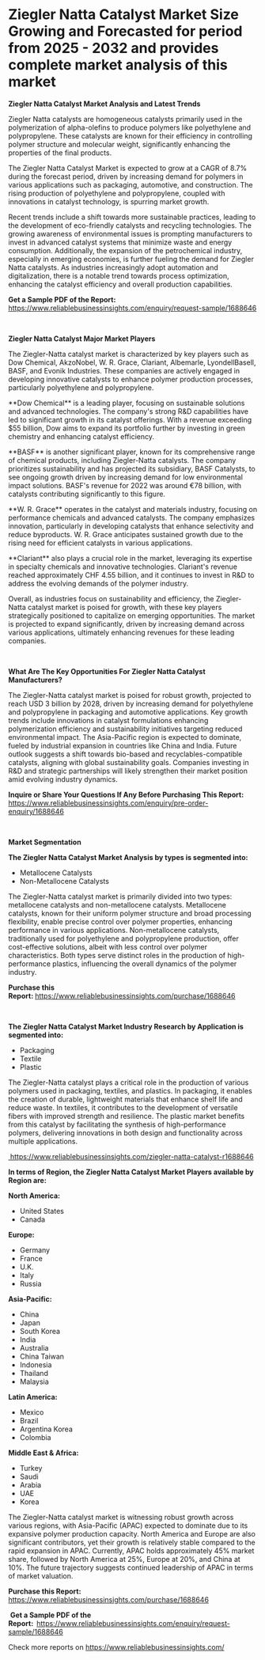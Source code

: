 <p><h1>Ziegler Natta Catalyst Market Size Growing and Forecasted for period from 2025 - 2032 and provides complete market analysis of this market</h1></p><p><strong>Ziegler Natta Catalyst Market Analysis and Latest Trends</strong></p>
<p><p>Ziegler Natta catalysts are homogeneous catalysts primarily used in the polymerization of alpha-olefins to produce polymers like polyethylene and polypropylene. These catalysts are known for their efficiency in controlling polymer structure and molecular weight, significantly enhancing the properties of the final products. </p><p>The Ziegler Natta Catalyst Market is expected to grow at a CAGR of 8.7% during the forecast period, driven by increasing demand for polymers in various applications such as packaging, automotive, and construction. The rising production of polyethylene and polypropylene, coupled with innovations in catalyst technology, is spurring market growth. </p><p>Recent trends include a shift towards more sustainable practices, leading to the development of eco-friendly catalysts and recycling technologies. The growing awareness of environmental issues is prompting manufacturers to invest in advanced catalyst systems that minimize waste and energy consumption. Additionally, the expansion of the petrochemical industry, especially in emerging economies, is further fueling the demand for Ziegler Natta catalysts. As industries increasingly adopt automation and digitalization, there is a notable trend towards process optimization, enhancing the catalyst efficiency and overall production capabilities.</p></p>
<p><strong>Get a Sample PDF of the Report:&nbsp;</strong> <a href="https://www.reliablebusinessinsights.com/enquiry/request-sample/1688646?utm_campaign=3077&utm_medium=2&utm_source=Github&utm_content=ia&utm_term=26032025&utm_id=ziegler-natta-catalyst">https://www.reliablebusinessinsights.com/enquiry/request-sample/1688646</a></p>
<p>&nbsp;</p>
<p><strong>Ziegler Natta Catalyst Major Market Players</strong></p>
<p><p>The Ziegler-Natta catalyst market is characterized by key players such as Dow Chemical, AkzoNobel, W. R. Grace, Clariant, Albemarle, LyondellBasell, BASF, and Evonik Industries. These companies are actively engaged in developing innovative catalysts to enhance polymer production processes, particularly polyethylene and polypropylene.</p><p>**Dow Chemical** is a leading player, focusing on sustainable solutions and advanced technologies. The company's strong R&D capabilities have led to significant growth in its catalyst offerings. With a revenue exceeding $55 billion, Dow aims to expand its portfolio further by investing in green chemistry and enhancing catalyst efficiency.</p><p>**BASF** is another significant player, known for its comprehensive range of chemical products, including Ziegler-Natta catalysts. The company prioritizes sustainability and has projected its subsidiary, BASF Catalysts, to see ongoing growth driven by increasing demand for low environmental impact solutions. BASF's revenue for 2022 was around €78 billion, with catalysts contributing significantly to this figure.</p><p>**W. R. Grace** operates in the catalyst and materials industry, focusing on performance chemicals and advanced catalysts. The company emphasizes innovation, particularly in developing catalysts that enhance selectivity and reduce byproducts. W. R. Grace anticipates sustained growth due to the rising need for efficient catalysts in various applications.</p><p>**Clariant** also plays a crucial role in the market, leveraging its expertise in specialty chemicals and innovative technologies. Clariant's revenue reached approximately CHF 4.55 billion, and it continues to invest in R&D to address the evolving demands of the polymer industry.</p><p>Overall, as industries focus on sustainability and efficiency, the Ziegler-Natta catalyst market is poised for growth, with these key players strategically positioned to capitalize on emerging opportunities. The market is projected to expand significantly, driven by increasing demand across various applications, ultimately enhancing revenues for these leading companies.</p></p>
<p>&nbsp;</p>
<p><strong>What Are The Key Opportunities For Ziegler Natta Catalyst Manufacturers?</strong></p>
<p><p>The Ziegler-Natta catalyst market is poised for robust growth, projected to reach USD 3 billion by 2028, driven by increasing demand for polyethylene and polypropylene in packaging and automotive applications. Key growth trends include innovations in catalyst formulations enhancing polymerization efficiency and sustainability initiatives targeting reduced environmental impact. The Asia-Pacific region is expected to dominate, fueled by industrial expansion in countries like China and India. Future outlook suggests a shift towards bio-based and recyclables-compatible catalysts, aligning with global sustainability goals. Companies investing in R&D and strategic partnerships will likely strengthen their market position amid evolving industry dynamics.</p></p>
<p><strong>Inquire or Share Your Questions If Any Before Purchasing This Report:</strong> <a href="https://www.reliablebusinessinsights.com/enquiry/pre-order-enquiry/1688646?utm_campaign=3077&utm_medium=2&utm_source=Github&utm_content=ia&utm_term=26032025&utm_id=ziegler-natta-catalyst">https://www.reliablebusinessinsights.com/enquiry/pre-order-enquiry/1688646</a></p>
<p>&nbsp;</p>
<p><strong>Market Segmentation</strong></p>
<p><strong>The Ziegler Natta Catalyst Market Analysis by types is segmented into:</strong></p>
<p><ul><li>Metallocene Catalysts</li><li>Non-Metallocene Catalysts</li></ul></p>
<p><p>The Ziegler-Natta catalyst market is primarily divided into two types: metallocene catalysts and non-metallocene catalysts. Metallocene catalysts, known for their uniform polymer structure and broad processing flexibility, enable precise control over polymer properties, enhancing performance in various applications. Non-metallocene catalysts, traditionally used for polyethylene and polypropylene production, offer cost-effective solutions, albeit with less control over polymer characteristics. Both types serve distinct roles in the production of high-performance plastics, influencing the overall dynamics of the polymer industry.</p></p>
<p><strong>Purchase this Report:&nbsp;</strong><a href="https://www.reliablebusinessinsights.com/purchase/1688646?utm_campaign=3077&utm_medium=2&utm_source=Github&utm_content=ia&utm_term=26032025&utm_id=ziegler-natta-catalyst">https://www.reliablebusinessinsights.com/purchase/1688646</a></p>
<p>&nbsp;</p>
<p><strong>The Ziegler Natta Catalyst Market Industry Research by Application is segmented into:</strong></p>
<p><ul><li>Packaging</li><li>Textile</li><li>Plastic</li></ul></p>
<p><p>The Ziegler-Natta catalyst plays a critical role in the production of various polymers used in packaging, textiles, and plastics. In packaging, it enables the creation of durable, lightweight materials that enhance shelf life and reduce waste. In textiles, it contributes to the development of versatile fibers with improved strength and resilience. The plastic market benefits from this catalyst by facilitating the synthesis of high-performance polymers, delivering innovations in both design and functionality across multiple applications.</p></p>
<p><a href="https://www.reliablebusinessinsights.com/ziegler-natta-catalyst-r1688646?utm_campaign=3077&utm_medium=2&utm_source=Github&utm_content=ia&utm_term=26032025&utm_id=ziegler-natta-catalyst">&nbsp;https://www.reliablebusinessinsights.com/ziegler-natta-catalyst-r1688646</a></p>
<p><strong>In terms of Region, the Ziegler Natta Catalyst Market Players available by Region are:</strong></p>
<p>
    <p> <strong> North America: </strong>
        <ul>
            <li>United States</li>
            <li>Canada</li>
        </ul>
        </p> 
    <p> <strong> Europe: </strong>
        <ul>
            <li>Germany</li>
            <li>France</li>
            <li>U.K.</li>
            <li>Italy</li>
            <li>Russia</li>
        </ul>
        </p> 
    <p> <strong> Asia-Pacific: </strong>
        <ul>
            <li>China</li>
            <li>Japan</li>
            <li>South Korea</li>
            <li>India</li>
            <li>Australia</li>
            <li>China Taiwan</li>
            <li>Indonesia</li>
            <li>Thailand</li>
            <li>Malaysia</li>
        </ul>
        </p> 
    <p> <strong> Latin America: </strong>
        <ul>
            <li>Mexico</li>
            <li>Brazil</li>
            <li>Argentina Korea</li>
            <li>Colombia</li>
        </ul>
        </p> 
    <p> <strong> Middle East & Africa: </strong>
        <ul>
            <li>Turkey</li>
            <li>Saudi</li>
            <li>Arabia</li>
            <li>UAE</li>
            <li>Korea</li>
        </ul>
    </p>
    </p>
<p><p>The Ziegler-Natta catalyst market is witnessing robust growth across various regions, with Asia-Pacific (APAC) expected to dominate due to its expansive polymer production capacity. North America and Europe are also significant contributors, yet their growth is relatively stable compared to the rapid expansion in APAC. Currently, APAC holds approximately 45% market share, followed by North America at 25%, Europe at 20%, and China at 10%. The future trajectory suggests continued leadership of APAC in terms of market valuation.</p></p>
<p><strong>Purchase this Report: </strong><a href="https://www.reliablebusinessinsights.com/purchase/1688646?utm_campaign=3077&utm_medium=2&utm_source=Github&utm_content=ia&utm_term=26032025&utm_id=ziegler-natta-catalyst">https://www.reliablebusinessinsights.com/purchase/1688646</a></p>
<p>&nbsp;<strong>Get a Sample PDF of the Report:&nbsp;&nbsp;</strong><a href="https://www.reliablebusinessinsights.com/enquiry/request-sample/1688646?utm_campaign=3077&utm_medium=2&utm_source=Github&utm_content=ia&utm_term=26032025&utm_id=ziegler-natta-catalyst">https://www.reliablebusinessinsights.com/enquiry/request-sample/1688646</a></p>
<p><strong></strong></p>
<p>Check more reports on <a href="https://www.reliablebusinessinsights.com/?utm_campaign=3077&utm_medium=2&utm_source=Github&utm_content=ia&utm_term=26032025&utm_id=ziegler-natta-catalyst">https://www.reliablebusinessinsights.com/</a></p>